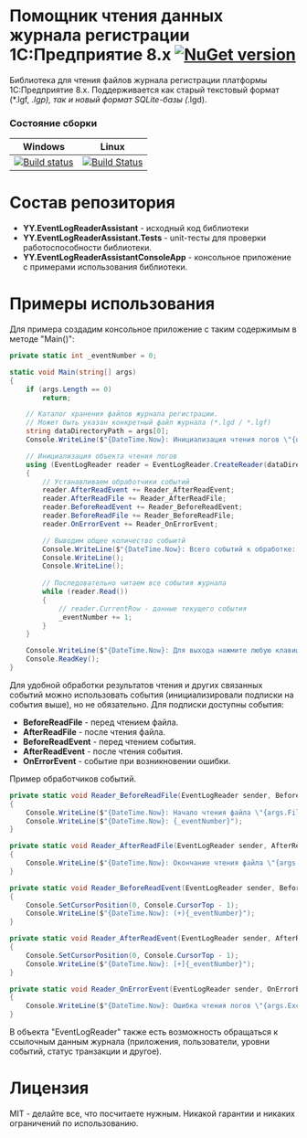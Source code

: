 # Помощник чтения данных журнала регистрации 1С:Предприятие 8.x [![NuGet version](https://badge.fury.io/nu/YY.EventLogReaderAssistant.svg)](https://badge.fury.io/nu/YY.EventLogReaderAssistant)

Библиотека для чтения файлов журнала регистрации платформы 1С:Предприятие 8.x. Поддерживается как старый текстовый формат (*.lgf, *.lgp), так и новый формат SQLite-базы (*.lgd).

### Состояние сборки
| Windows |  Linux |
|:-------:|:------:|
| [![Build status](https://ci.appveyor.com/api/projects/status/github/ypermitin/yy.eventlogreaderassistant?branch=develop&svg=true)](https://ci.appveyor.com/project/YPermitin/yy-eventlogreaderassistant) | [![Build Status](https://travis-ci.org/YPermitin/YY.EventLogReaderAssistant.svg?branch=master)](https://travis-ci.org/YPermitin/YY.EventLogReaderAssistant) |

# Состав репозитория

* **YY.EventLogReaderAssistant** - исходный код библиотеки
* **YY.EventLogReaderAssistant.Tests** - unit-тесты для проверки работоспособности библиотеки.
* **YY.EventLogReaderAssistantConsoleApp** - консольное приложение с примерами использования библиотеки.

# Примеры использования

Для примера создадим консольное приложение с таким содержимым в методе "Main()":

```csharp
private static int _eventNumber = 0;

static void Main(string[] args)
{
    if (args.Length == 0)
        return;

    // Каталог хранения файлов журнала регистрации.
    // Может быть указан конкретный файл журнала (*.lgd / *.lgf)
    string dataDirectoryPath = args[0];
    Console.WriteLine($"{DateTime.Now}: Инициализация чтения логов \"{dataDirectoryPath}\"...");

    // Инициализация объекта чтения логов
    using (EventLogReader reader = EventLogReader.CreateReader(dataDirectoryPath))
    {
        // Устанавливаем обработчики событий
        reader.AfterReadEvent += Reader_AfterReadEvent;
        reader.AfterReadFile += Reader_AfterReadFile;
        reader.BeforeReadEvent += Reader_BeforeReadEvent;
        reader.BeforeReadFile += Reader_BeforeReadFile;
        reader.OnErrorEvent += Reader_OnErrorEvent;

        // Выводим общее количество собыитй
        Console.WriteLine($"{DateTime.Now}: Всего событий к обработке: ({reader.Count()})...");
        Console.WriteLine();
        Console.WriteLine();
        
        // Последовательно читаем все события журнала
        while (reader.Read())
        {
            // reader.CurrentRow - данные текущего события
            _eventNumber += 1;
        }
    }

    Console.WriteLine($"{DateTime.Now}: Для выхода нажмите любую клавишу...");
    Console.ReadKey();
}
```
Для удобной обработки результатов чтения и других связанных событий можно использовать события (инициализировали подписки на события выше), но не обязательно. Для подписки доступны события:

* **BeforeReadFile** - перед чтением файла.
* **AfterReadFile** - после чтения файла.
* **BeforeReadEvent** - перед чтением события.
* **AfterReadEvent** - после чтения события.
* **OnErrorEvent** - событие при возникновении ошибки.

Пример обработчиков событий.

```csharp
private static void Reader_BeforeReadFile(EventLogReader sender, BeforeReadFileEventArgs args)
{
    Console.WriteLine($"{DateTime.Now}: Начало чтения файла \"{args.FileName}\"");
    Console.WriteLine($"{DateTime.Now}: {_eventNumber}");
}

private static void Reader_AfterReadFile(EventLogReader sender, AfterReadFileEventArgs args)
{
    Console.WriteLine($"{DateTime.Now}: Окончание чтения файла \"{args.FileName}\"");
}

private static void Reader_BeforeReadEvent(EventLogReader sender, BeforeReadEventArgs args)
{
    Console.SetCursorPosition(0, Console.CursorTop - 1);
    Console.WriteLine($"{DateTime.Now}: (+){_eventNumber}");
}

private static void Reader_AfterReadEvent(EventLogReader sender, AfterReadEventArgs args)
{
    Console.SetCursorPosition(0, Console.CursorTop - 1);
    Console.WriteLine($"{DateTime.Now}: [+]{_eventNumber}");
}

private static void Reader_OnErrorEvent(EventLogReader sender, OnErrorEventArgs args)
{
    Console.WriteLine($"{DateTime.Now}: Ошибка чтения логов \"{args.Exception}\"");
}
```

В объекта "EventLogReader" также есть возможность обращаться к ссылочным данным журнала (приложения, пользователи, уровни событий, статус транзакции и другое).

# Лицензия

MIT - делайте все, что посчитаете нужным. Никакой гарантии и никаких ограничений по использованию.
